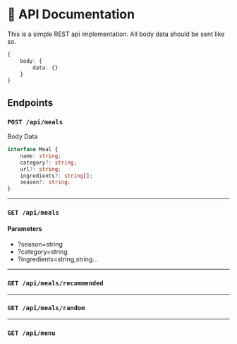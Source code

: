 # 🔧 API Documentation

This is a simple REST api implementation. All body data should be sent like so.
```typescript
{
    body: {
        data: {}
    }
}
```

## Endpoints

### `POST /api/meals`
Body Data
```typescript
interface Meal {
    name: string;
    category?: string;
    url?: string;
    ingredients?: string[];
    season?: string;
}
```

---
### `GET /api/meals`
#### Parameters
- ?season=string
- ?category=string
- ?ingredients=string,string...

---
### `GET /api/meals/recommended`

---
### `GET /api/meals/random`

---
### `GET /api/menu`